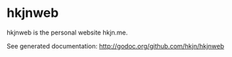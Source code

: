 hkjnweb
=======

hkjnweb is the personal website hkjn.me.

See generated documentation:
http://godoc.org/github.com/hkjn/hkjnweb

